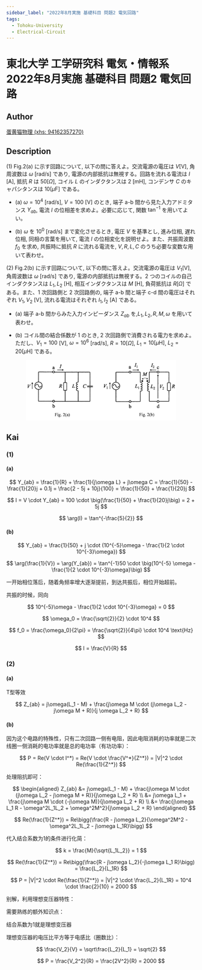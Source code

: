 ```yaml
---
sidebar_label: "2022年8月実施 基礎科目 問題2 電気回路"
tags:
  - Tohoku-University
  - Electrical-Circuit
---
```

# 東北大学 工学研究科 電気・情報系 2022年8月実施 基礎科目 問題2 電気回路

## **Author**
[蛋黄猫物理 (xhs: 94162357270)](https://www.xiaohongshu.com/user/profile/67173192000000001e009fa7?xsec_token=YBaJbvO4qazzvNUB-8gkqSwFa4usRBcKTQe93j6tfxtPw=)

## **Description**
(1) Fig.2(a) に示す回路について, 以下の問に答えよ。交流電源の電圧は $V$[V], 角周波数は $\omega$ [rad/s] であり, 電源の内部抵抗は無視する。回路を流れる電流は $I$ [A], 抵抗 $R$ は $50[\Omega]$, コイル $L$ のインダクタンスは $2$ [mH], コンデンサ $C$ のキャパシタンスは $10[\mu\text{F}]$ である。

- (a) $\omega = 10^4$ [rad/s], $V = 100$ [V] のとき, 端子 a-b 間から見た入力アドミタンス $Y_{ab}$, 電流 $I$ の位相差を求めよ。必要に応じて, 関数 $\tan^{-1}$ を用いてよい。

- (b) $\omega$ を $10^{0}$ [rad/s] まで変化させるとき, 電圧 $V$ を基準とし, 進み位相, 遅れ位相, 同相の言葉を用いて, 電流 $I$ の位相変化を説明せよ。また、共振周波数 $f_0$ を求め, 共振時に抵抗 $R$ に流れる電流を, $V,R,L,C$ のうち必要な変数な用いて表わせ。

(2) Fig.2(b) に示す回路について, 以下の問に答えよ。交流電源の電圧は $V_1$[V], 角周波数は $\omega$ [rad/s] であり, 電源の内部抵抗は無視する。$2$ つのコイルの自己インダクタンスは $L_1,L_2$ [H], 相互インダクタンスは $M$ [H], 負荷抵抗は $R[\Omega]$ である。また、$1$ 次回路側と $2$ 次回路側の, 端子 a-b 間と端子 c-d 間の電圧はそれぞれ $V_1,V_2$ [V], 流れる電流はそれぞれ $I_1,I_2$ [A] である。

- (a) 端子 a-b 間からみた入力インピーダンス $Z_{ab}$ を,$L_1,L_2,R,M,\omega$ を用いて表わせ。

- (b) コイル間の結合係数が $1$ のとき, $2$ 次回路側で消費される電力を求めよ。ただし、$V_1 = 100$ [V], $\omega = 10^6$ [rad/s], $R = 10 [\Omega]$, $L_1 = 10 [\mu\text{H}]$, $L_2 = 20[\mu\text{H}]$ である。

<figure style="text-align:center;">
  <img src="https://raw.githubusercontent.com/Myyura/the_kai_project_assets/main/kakomonn/tohoku_university/engineering/ecei_202208_kiso_2_electrical_circuit.png" width="400"/>
</figure>

## **Kai** 
### (1)
#### (a)

$$
Y_{ab} = \frac{1}{R} + \frac{1}{j\omega L} + j\omega C = \frac{1}{50} - \frac{1}{20}j + 0.1j = \frac{2 - 5j + 10j}{100} = \frac{1}{50} + \frac{1}{20}j
$$

$$
I = V \cdot Y_{ab} = 100 \cdot \big(\frac{1}{50} + \frac{1}{20}j\big) = 2 + 5j
$$

$$
\arg(I) = \tan^{-\frac{5}{2}}
$$

#### (b)

$$
Y_{ab} = \frac{1}{50} + j \cdot (10^{-5}\omega - \frac{1}{2 \cdot 10^{-3}\omega})
$$

$$
\arg(\frac{1}{V}) = \arg(Y_{ab}) = \tan^{-1}50 \cdot \big(10^{-5} \omega - \frac{1}{2 \cdot 10^{-3}\omega}\big)
$$

一开始相位落后，随着角频率增大逐渐提前，到达共振后，相位开始超前。

共振的时候，同向

$$
10^{-5}\omega - \frac{1}{2 \cdot 10^{-3}\omega} = 0
$$

$$
\omega_0 = \frac{\sqrt{2}}{2} \cdot 10^4
$$

$$
f_0 = \frac{\omega_0}{2\pi} = \frac{\sqrt{2}}{4\pi} \cdot 10^4 \text{Hz}
$$

$$
I = \frac{V}{R}
$$

### (2)
#### (a)
T型等效

$$
Z_{ab} = j\omega(L_1 - M) + \frac{j\omega M \cdot (j\omega L_2 - j\omega M + R)}{j \omega L_2 + R}
$$

#### (b)
因为这个电路的特殊性，只有二次回路一侧有电阻，因此电阻消耗的功率就是二次线圈一侧消耗的电功率就是总的电功率（有功功率）：

$$
P = Re(V \cdot I^*) = Re(V \cdot \frac{V^*}{Z^*}) = |V|^2 \cdot Re(\frac{1}{Z^*})
$$

处理阻抗即可：

$$
\begin{aligned}
Z_{ab} &= j\omega(L_1 - M) + \frac{j\omega M \cdot (j\omega L_2 - j\omega M + R)}{j\omega L_2 + R} \\
&= j\omega L_1 + \frac{j\omega M \cdot (-j\omega M)}{j\omega L_2 + R} \\
&= \frac{j\omega L_1 R - \omega^2L_1L_2 + \omega^2M^2}{j\omega L_2 + R}
\end{aligned}
$$

$$
Re(\frac{1}{Z^*}) = Re\bigg(\frac{R - j\omega L_2}{\omega^2M^2 - \omega^2L_1L_2 - j\omega L_1R}\bigg)
$$

代入结合系数为1的条件进行化简：

$$
k = \frac{M}{\sqrt{L_1L_2}} = 1
$$

$$
Re(\frac{1}{Z^*}) = Re\bigg(\frac{R - j\omega L_2}{-j\omega L_1 R}\bigg) = \frac{L_2}{L_1R}
$$

$$
P = |V|^2 \cdot Re(\frac{1}{Z^*}) = |V|^2 \cdot \frac{L_2}{L_1R} = 10^4 \cdot \frac{2}{10} = 2000
$$

别解，利用理想变压器特性：

需要熟练的额外知识点：

结合系数为1就是理想变压器

理想变压器的电压比平方等于电感比（圈数比）：

$$
\frac{V_2}{V} = \sqrt\frac{L_2}{L_1} = \sqrt{2}
$$

$$
P = \frac{V_2^2}{R} = \frac{2V^2}{R} = 2000
$$